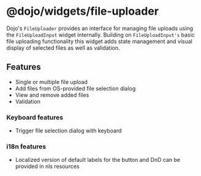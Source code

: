 # @dojo/widgets/file-uploader

Dojo's `FileUploader` provides an interface for managing file uploads using the `FileUploadInput` widget internally.
Building on `FileUploadInput's` basic file uploading functionality this widget adds state management and visual
display of selected files as well as validation.

## Features

-   Single or multiple file upload
-   Add files from OS-provided file selection dialog
-   View and remove added files
-   Validation

### Keyboard features

-   Trigger file selection dialog with keyboard

### i18n features

-   Localized version of default labels for the button and DnD can be provided in nls resources
